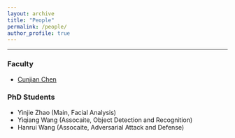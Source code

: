 ```yaml
---
layout: archive
title: "People"
permalink: /people/
author_profile: true
---
```


------
### Faculty
* [Cunjian Chen](https://cunjian.github.io/)

### PhD Students
* Yinjie Zhao (Main, Facial Analysis)
* Yiqiang Wang (Assocaite, Object Detection and Recognition)
* Hanrui Wang (Assocaite, Adversarial Attack and Defense)



